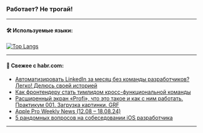### Работает? Не трогай!

---
<!--
#### 🛠️ Technical stack:

![Java](https://img.shields.io/badge/Java-informational?logo=Oracle&style=flat&logoColor=white&color=FF4500)
![Kotlin](https://img.shields.io/badge/Kotlin-informational?logo=Kotlin&style=flat&logoColor=white&color=774D97)
![TS](https://img.shields.io/badge/TypeScript-informational?logo=typeScript&style=flat&logoColor=black&color=017acc)
![Python](https://img.shields.io/badge/Python-informational?logo=Python&style=flat&logoColor=black&color=ffdd54) <br>
![Spring](https://img.shields.io/badge/Spring-informational?logo=Spring&style=flat&logoColor=white&color=6DB33F) 
![SpringBoot](https://img.shields.io/badge/SpringBoot-informational?logo=SpringBoot&style=flat&logoColor=white&color=6DB33F)
![Nest](https://img.shields.io/badge/NestJS-informational?logo=NestJS&style=flat&logoColor=white&color=E0234E) 
![NodeJS](https://img.shields.io/badge/NodeJS-informational?logo=node.js&style=flat&logoColor=white&color=70A760)<br>
![PostgreSQL](https://img.shields.io/badge/PostgreSQL-informational?logo=PostgreSQL&style=flat&logoColor=white&color=DAA520)
![MongoDB](https://img.shields.io/badge/MongoDB-informational?logo=MongoDB&style=flat&logoColor=white&color=870000)
![Apache](https://img.shields.io/badge/Apache-informational?logo=apache&style=flat&logoColor=white&color=f74e28)

___ 
-->

#### 🛠️ Используемые языки:

[![Top Langs](https://github-readme-stats-u2qms2cxw-advtsettinggmailcoms-projects.vercel.app/api/top-langs/?username=zloylis&langs_count=10&hide_title=true&title_color=e6edf3&size_weight=0.5&count_weight=0.5&layout=compact&hide_progress=true&hide_border=true&theme=dracula)](https://github.com/zloylis)

<!---


####  :octocat:&nbsp;&nbsp; Статистика:

![GitHub stats](https://github-readme-stats-u2qms2cxw-advtsettinggmailcoms-projects.vercel.app/api?username=zloylis&show_icons=true&hide_border=true&theme=dracula&title_color=e6edf3&include_all_commits=true&count_private=true&hide_rank=false&hide_title=true&rank_icon=github)
-->
---

#### 💬 Свежее с habr.com:

<!-- BLOG-POST-LIST:START -->
- [Автоматизировать LinkedIn за месяц без команды разработчиков? Легко! Делюсь своей историей](https://habr.com/ru/articles/837184/?utm_source=habrahabr&utm_medium=rss&utm_campaign=837184)
- [Как фронтендеру стать тимлидом кросс-функциональной команды](https://habr.com/ru/companies/avito/articles/836486/?utm_source=habrahabr&utm_medium=rss&utm_campaign=836486)
- [Расширенный экран «Profi», что это такое и как с ним работать. Практикум 001. Загрузка картинки. GRF](https://habr.com/ru/articles/837144/?utm_source=habrahabr&utm_medium=rss&utm_campaign=837144)
- [Apple Pro Weekly News &lpar;12.08 – 18.08.24&rpar;](https://habr.com/ru/articles/837136/?utm_source=habrahabr&utm_medium=rss&utm_campaign=837136)
- [5 рандомных вопросов на собеседовании iOS разработчика](https://habr.com/ru/articles/837126/?utm_source=habrahabr&utm_medium=rss&utm_campaign=837126)
<!-- BLOG-POST-LIST:END -->

---
